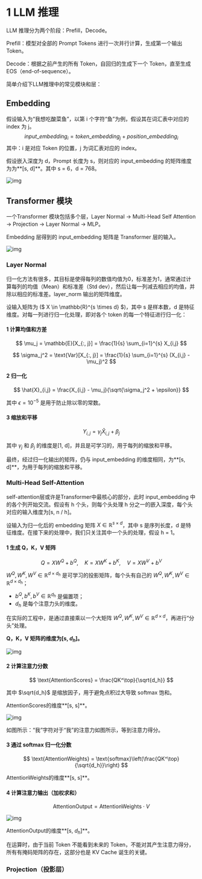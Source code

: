 # 1 LLM 推理

LLM 推理分为两个阶段：Prefill，Decode。

Prefill：模型对全部的 Prompt Tokens 进行一次并行计算，生成第一个输出 Token。

Decode：根据之前产生的所有 Token，自回归的生成下一个 Token，直至生成EOS（end-of-sequence）。

简单介绍下LLM推理中的常见模块和层：

## Embedding

假设输入为“我想吃酸菜鱼”，以第 i 个字符“鱼”为例，假设其在词汇表中对应的 index 为 j。
$$
input\_embedding_i = token\_embedding_j + position\_embedding_i
$$
其中：i 是对应 Token 的位置，j 为词汇表对应的 index。

假设嵌入深度为 d，Prompt 长度为 s，则对应的 input_embedding 的矩阵维度为为**[s, d]**。其中 s = 6，d = 768。

![img](images/01-image.webp)

## Transformer 模块

一个Transformer 模块包括多个层，Layer Normal -> Multi-Head Self Attention -> Projection -> Layer Normal -> MLP。

Embedding 层得到的 input_embedding 矩阵是 Transformer 层的输入。

![img](images/02-image.png)

### Layer Normal

归一化方法有很多，其目标是使得每列的数值均值为0，标准差为1，通常通过计算每列的均值（Mean）和标准差（Std dev），然后让每一列减去相应的均值，并除以相应的标准差。layer_norm 输出的矩阵维度。

设输入矩阵为 ($ X \in \mathbb{R}^{s \times d} $)，其中 s 是样本数，d 是特征维度。对每一列进行归一化处理，即对各个 token 的每一个特征进行归一化：

#### 1 计算均值和方差

$$
\mu_j = \mathbb{E}[X_{:, j}] = \frac{1}{s} \sum_{i=1}^{s} X_{i,j}
$$

$$
\sigma_j^2 = \text{Var}[X_{:, j}] = \frac{1}{s} \sum_{i=1}^{s} (X_{i,j} - \mu_j)^2
$$

#### 2 归一化

$$
\hat{X}_{i,j} = \frac{X_{i,j} - \mu_j}{\sqrt{\sigma_j^2 + \epsilon}}
$$

其中 $\epsilon = 10^{-5}$ 是用于防止除以零的常数。

#### 3 缩放和平移

$$
Y_{i,j} = \gamma_j \hat{X}_{i,j} + \beta_j
$$

其中 $\gamma_j$ 和 $\beta_j$ 的维度是[1, d]，并且是可学习的，用于每列的缩放和平移。

最终，经过归一化输出的矩阵，仍与 input_embedding 的维度相同，为**[s, d]**，为用于每列的缩放和平移。

### Multi-Head Self-Attention

self-attention层或许是Transformer中最核心的部分，此时 input_embedding 中的各个列开始交流。假设有 h 个头，则每个头处理 h 分之一的嵌入深度，每个头对应的输入维度为[s, n / h]。

设输入为归一化后的 embedding 矩阵 $X \in \mathbb{R}^{s \times d}$，其中 s 是序列长度，d 是特征维度。在接下来的处理中，我们只关注其中一个头的处理，假设 h = 1。

#### 1 生成 Q，K，V 矩阵

$$
Q = XW^Q + b^Q,\quad K = XW^K + b^K,\quad V = XW^V + b^V
$$



$W^Q, W^K, W^V \in \mathbb{R}^{d \times d_h}$ 是可学习的投影矩阵，每个头有自己的 $W^Q, W^K, W^V \in \mathbb{R}^{d \times d_h}$；

- $b^Q, b^K, b^V \in \mathbb{R}^{d_h}$ 是偏置项；
- $d_h$ 是每个注意力头的维度。

在实际的工程中，是通过直接乘以一个大矩阵 $W^Q, W^K, W^V \in \mathbb{R}^{d \times d}$，再进行“分头”处理。

**Q，K，V 矩阵的维度为[s, $d_h$]。**

![img](images/03-image.webp)

#### 2 计算注意力分数

$$
\text{AttentionScores} = \frac{QK^\top}{\sqrt{d_h}}
$$

其中 $\sqrt{d_h}$ 是缩放因子，用于避免点积过大导致 softmax 饱和。

AttentionScores的维度**[s, s]**。

![img](images/04-image.webp)

如图所示：“我”字符对于“我”的注意力如图所示，等到注意力得分。

#### 3 通过 softmax 归一化分数

$$
\text{AttentionWeights} = \text{softmax}\left(\frac{QK^\top}{\sqrt{d_h}}\right)
$$

AttentionWeights的维度**[s, s]**。

#### 4 计算注意力输出（加权求和）

$$
\text{AttentionOutput} = \text{AttentionWeights} \cdot V
$$

![img](images/05-image.png)

AttentionOutput的维度**[s, $d_h$]**。

在运算时，由于当前 Token 不能看到未来的 Token，不能对其产生注意力得分，所有有掩码矩阵的存在，这部分也是 KV Cache 诞生的关键。

### Projection（投影层）









